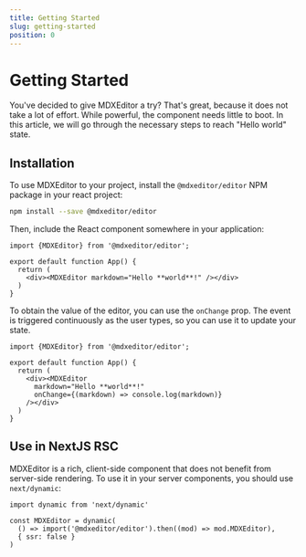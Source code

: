 ```yaml
---
title: Getting Started
slug: getting-started
position: 0
---
```


# Getting Started

You've decided to give MDXEditor a try? That's great, because it does not take a lot of effort. While powerful, the component needs little to boot. In this article, we will go through the necessary steps to reach "Hello world" state.

## Installation

To use MDXEditor to your project, install the `@mdxeditor/editor` NPM package in your react project:

```sh
npm install --save @mdxeditor/editor
```

Then, include the React component somewhere in your application:

```tsx
import {MDXEditor} from '@mdxeditor/editor';

export default function App() {
  return (
    <div><MDXEditor markdown="Hello **world**!" /></div>
  )
}
```

To obtain the value of the editor, you can use the `onChange` prop. The event is triggered continuously as the user types, so you can use it to update your state.

```tsx
import {MDXEditor} from '@mdxeditor/editor';

export default function App() {
  return (
    <div><MDXEditor 
      markdown="Hello **world**!" 
      onChange={(markdown) => console.log(markdown)} 
    /></div>
  )
}
```

## Use in NextJS RSC

MDXEditor is a rich, client-side component that does not benefit from server-side rendering. To use it in your server components, you should use `next/dynamic`:

```tsx
import dynamic from 'next/dynamic'

const MDXEditor = dynamic(
  () => import('@mdxeditor/editor').then((mod) => mod.MDXEditor), 
  { ssr: false }
)
```

